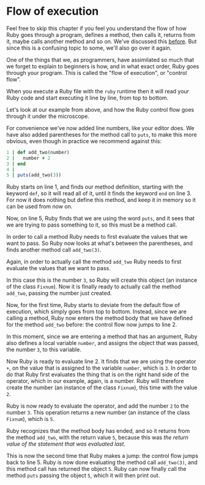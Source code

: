 # Flow of execution

Feel free to skip this chapter if you feel you understand the flow of
how Ruby goes through a program, defines a method, then calls it, returns
from it, maybe calls another method and so on. We've discussed this
[before](/methods.html). But since this is a confusing topic
to some, we'll also go over it again.

One of the things that we, as programmers, have assimilated so much that we
forget to explain to beginners is how, and in what exact order, Ruby goes
through your program. This is called the "flow of execution", or "control
flow".

When you execute a Ruby file with the `ruby` runtime then it will read your
Ruby code and start executing it line by line, from top to bottom.

Let's look at our example from above, and how the Ruby control flow goes
through it under the microscope.

For convenience we've now added line numbers, like your editor does. We have
also added parentheses for the method call to `puts`, to make this more
obvious, even though in practice we recommend against this:

```ruby
1 | def add_two(number)
2 |   number + 2
3 | end
4 |
5 | puts(add_two(3))
```

Ruby starts on line 1, and finds our method definition, starting with the
keyword `def`, so it will read all of it, until it finds the keyword `end` on
line 3. For now it does nothing but define this method, and keep it in memory
so it can be used from now on.

Now, on line 5, Ruby finds that we are using the word `puts`, and it sees that
we are trying to pass something to it, so this must be a method call.

In order to call a method Ruby needs to first evaluate the values that we want
to pass. So Ruby now looks at what's between the parentheses, and finds another
method call `add_two(3)`.

Again, in order to actually call the method `add_two` Ruby needs to first
evaluate the values that we want to pass.

In this case this is the number `3`, so Ruby will create this object (an
instance of the class `Fixnum`). Now it is finally ready to actually call the
method `add_two`, passing the number just created.

Now, for the first time, Ruby starts to deviate from the default flow of
execution, which simply goes from top to bottom. Instead, since we are calling
a method, Ruby now enters the method body that we have defined for the method
`add_two` before: the control flow now jumps to line 2.

In this moment, since we are entering a method that has an argument, Ruby
also defines a local variable `number`, and assigns the object that was
passed, the number `3`, to this variable.

Now Ruby is ready to evaluate line 2. It finds that we are using the operator
`+`, on the value that is assigned to the variable `number`, which is `3`. In
order to do that Ruby first evaluates the thing that is on the right hand side
of the operator, which in our example, again, is a number. Ruby will therefore
create the number (an instance of the class `Fixnum`), this time with the value
`2`.

Ruby is now ready to evaluate the operator, and add the number `2` to the
number `3`. This operation returns a new number (an instance of the class
`Fixnum`), which is `5`.

Ruby recognizes that the method body has ended, and so it returns from the
method `add_two`, with the return value `5`, because this was *the return value
of the statement that was evaluated last*.

This is now the second time that Ruby makes a jump: the control flow jumps
back to line 5. Ruby is now done evaluating the method call `add_two(3)`, and
this method call has returned the object `5`. Ruby can now finally call the
method `puts` passing the object `5`, which it will then print out.

